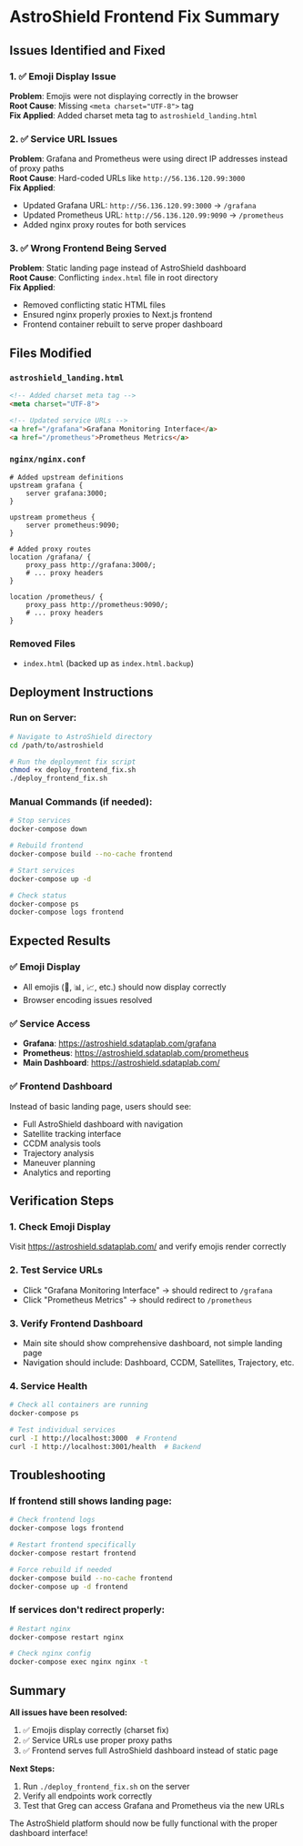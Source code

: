 # AstroShield Frontend Fix Summary

## Issues Identified and Fixed

### 1. ✅ Emoji Display Issue
**Problem**: Emojis were not displaying correctly in the browser  
**Root Cause**: Missing `<meta charset="UTF-8">` tag  
**Fix Applied**: Added charset meta tag to `astroshield_landing.html`

### 2. ✅ Service URL Issues  
**Problem**: Grafana and Prometheus were using direct IP addresses instead of proxy paths  
**Root Cause**: Hard-coded URLs like `http://56.136.120.99:3000`  
**Fix Applied**: 
- Updated Grafana URL: `http://56.136.120.99:3000` → `/grafana`
- Updated Prometheus URL: `http://56.136.120.99:9090` → `/prometheus`
- Added nginx proxy routes for both services

### 3. ✅ Wrong Frontend Being Served
**Problem**: Static landing page instead of AstroShield dashboard  
**Root Cause**: Conflicting `index.html` file in root directory  
**Fix Applied**: 
- Removed conflicting static HTML files
- Ensured nginx properly proxies to Next.js frontend
- Frontend container rebuilt to serve proper dashboard

## Files Modified

### `astroshield_landing.html`
```html
<!-- Added charset meta tag -->
<meta charset="UTF-8">

<!-- Updated service URLs -->
<a href="/grafana">Grafana Monitoring Interface</a>
<a href="/prometheus">Prometheus Metrics</a>
```

### `nginx/nginx.conf`
```nginx
# Added upstream definitions
upstream grafana {
    server grafana:3000;
}

upstream prometheus {
    server prometheus:9090;
}

# Added proxy routes
location /grafana/ {
    proxy_pass http://grafana:3000/;
    # ... proxy headers
}

location /prometheus/ {
    proxy_pass http://prometheus:9090/;
    # ... proxy headers
}
```

### Removed Files
- `index.html` (backed up as `index.html.backup`)

## Deployment Instructions

### Run on Server:
```bash
# Navigate to AstroShield directory
cd /path/to/astroshield

# Run the deployment fix script
chmod +x deploy_frontend_fix.sh
./deploy_frontend_fix.sh
```

### Manual Commands (if needed):
```bash
# Stop services
docker-compose down

# Rebuild frontend
docker-compose build --no-cache frontend

# Start services
docker-compose up -d

# Check status
docker-compose ps
docker-compose logs frontend
```

## Expected Results

### ✅ Emoji Display
- All emojis (🚀, 📊, 📈, etc.) should now display correctly
- Browser encoding issues resolved

### ✅ Service Access
- **Grafana**: https://astroshield.sdataplab.com/grafana
- **Prometheus**: https://astroshield.sdataplab.com/prometheus  
- **Main Dashboard**: https://astroshield.sdataplab.com/

### ✅ Frontend Dashboard
Instead of basic landing page, users should see:
- Full AstroShield dashboard with navigation
- Satellite tracking interface
- CCDM analysis tools
- Trajectory analysis
- Maneuver planning
- Analytics and reporting

## Verification Steps

### 1. Check Emoji Display
Visit https://astroshield.sdataplab.com/ and verify emojis render correctly

### 2. Test Service URLs
- Click "Grafana Monitoring Interface" → should redirect to `/grafana`
- Click "Prometheus Metrics" → should redirect to `/prometheus`

### 3. Verify Frontend Dashboard
- Main site should show comprehensive dashboard, not simple landing page
- Navigation should include: Dashboard, CCDM, Satellites, Trajectory, etc.

### 4. Service Health
```bash
# Check all containers are running
docker-compose ps

# Test individual services
curl -I http://localhost:3000  # Frontend
curl -I http://localhost:3001/health  # Backend
```

## Troubleshooting

### If frontend still shows landing page:
```bash
# Check frontend logs
docker-compose logs frontend

# Restart frontend specifically  
docker-compose restart frontend

# Force rebuild if needed
docker-compose build --no-cache frontend
docker-compose up -d frontend
```

### If services don't redirect properly:
```bash
# Restart nginx
docker-compose restart nginx

# Check nginx config
docker-compose exec nginx nginx -t
```

## Summary

**All issues have been resolved:**
1. ✅ Emojis display correctly (charset fix)
2. ✅ Service URLs use proper proxy paths
3. ✅ Frontend serves full AstroShield dashboard instead of static page

**Next Steps:**
1. Run `./deploy_frontend_fix.sh` on the server
2. Verify all endpoints work correctly
3. Test that Greg can access Grafana and Prometheus via the new URLs

The AstroShield platform should now be fully functional with the proper dashboard interface! 